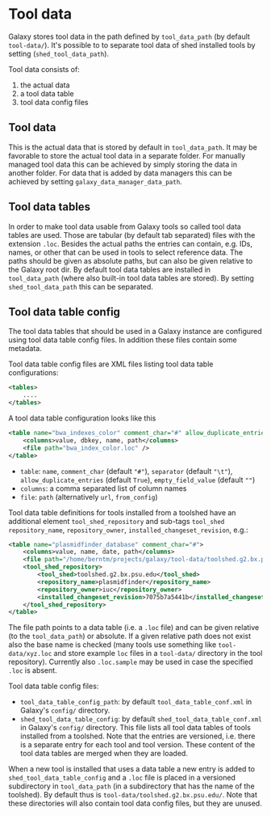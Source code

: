 # Tool data

Galaxy stores tool data in the path defined by `tool_data_path` (by default `tool-data/`).
It's possible to to separate tool data of shed installed tools by setting (`shed_tool_data_path`).

Tool data consists of:

1. the actual data
2. a tool data table
3. tool data config files

## Tool data

This is the actual data that is stored by default in `tool_data_path`. It may be favorable to store the
actual tool data in a separate folder. For manually managed tool data this can be achieved by simply
storing the data in another folder. For data that is added by data managers this can be achieved by
setting `galaxy_data_manager_data_path`.

## Tool data tables

In order to make tool data usable from Galaxy tools so called tool data tables are used. 
Those are tabular (by default tab separated) files with the extension `.loc`.
Besides the actual paths the entries can contain, e.g. IDs, names, or other
that can be used in tools to select reference data. The paths should be given as absolute paths,
but can also be given relative to the Galaxy root dir.
By default tool data tables are installed in `tool_data_path` (where also built-in tool data tables
are stored). By setting `shed_tool_data_path` this can be separated.

## Tool data table config

The tool data tables that should be used in a Galaxy instance are configured
using tool data table config files.  In addition these files contain some
metadata.

Tool data table config files are XML files listing tool data table configurations:

```xml
<tables>
    ....
</tables>
```

A tool data table configuration looks like this 

```xml
<table name="bwa_indexes_color" comment_char="#" allow_duplicate_entries="False">
    <columns>value, dbkey, name, path</columns>
    <file path="bwa_index_color.loc" />
</table>
```

- `table`: `name`, `comment_char` (default `"#"`), `separator` (default `"\t"`), `allow_duplicate_entries` (default `True`), `empty_field_value` (default `""`)
- `columns`: a comma separated list of column names
- `file`: `path` (alternatively `url`, `from_config`)

Tool data table definitions for tools installed from a toolshed have an additional
element `tool_shed_repository` and sub-tags `tool_shed`
`repository_name`, `repository_owner`, `installed_changeset_revision`, e.g.:

```xml
<table name="plasmidfinder_database" comment_char="#">
    <columns>value, name, date, path</columns>
    <file path="/home/berntm/projects/galaxy/tool-data/toolshed.g2.bx.psu.edu/repos/iuc/plasmidfinder/7075b7a5441b/plasmidfinder_database.loc.sample"/>
    <tool_shed_repository>
        <tool_shed>toolshed.g2.bx.psu.edu</tool_shed>
        <repository_name>plasmidfinder</repository_name>
        <repository_owner>iuc</repository_owner>
        <installed_changeset_revision>7075b7a5441b</installed_changeset_revision>
    </tool_shed_repository>
</table>
```

The file path points to a data table (i.e. a `.loc` file) and can be given
relative (to the `tool_data_path`) or absolute. If a given relative path does
not exist also the base name is checked (many tools use something like
`tool-data/xyz.loc` and store example `loc` files in a `tool-data/` directory in
the tool repository).
Currently also `.loc.sample` may be used in case the specified `.loc` is absent.

Tool data table config files: 

- `tool_data_table_config_path`: by default `tool_data_table_conf.xml` in Galaxy's `config/` directory.
- `shed_tool_data_table_config`: by default `shed_tool_data_table_conf.xml` in
Galaxy's `config/` directory. This file lists all tool data tables of tools
installed from a toolshed. Note that the entries are versioned, i.e. there is a
separate entry for each tool and tool version. These content of the tool data
tables are merged when they are loaded.

When a new tool is installed that uses a data table a new entry is added to
`shed_tool_data_table_config` and a `.loc` file is placed in a versioned
subdirectory in `tool_data_path` (in a subdirectory that has the name of the
toolshed). By default thus is `tool-data/toolshed.g2.bx.psu.edu/`. Note that
these directories will also contain tool data config files, but they are unused.
